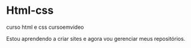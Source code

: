 # Html-css
 curso html e css cursoemvideo

Estou aprendendo a criar sites e agora vou gerenciar meus repositórios.